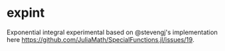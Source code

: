 # expint

Exponential integral experimental based on @stevengj's implementation here https://github.com/JuliaMath/SpecialFunctions.jl/issues/19.
